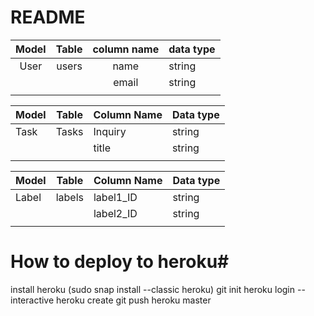 # README

| Model | Table | column name | data type   |
|:-----:|:-----:|:-----------:|-------------|
|  User | users |     name    | string      |
|       |       |     email   | string      |
|       |       |             |             |


| Model | Table | Column Name | Data type |
|-------|-------|-------------|-----------|
| Task  | Tasks | Inquiry     | string    |
|       |       | title       | string    |
|       |       |             |           |



| Model | Table  | Column Name | Data type |
|-------|--------|-------------|-----------|
| Label | labels | label1_ID   | string    |
|       |        | label2_ID   | string    |
|       |        |             |           |


# How to deploy to heroku#
install heroku  (sudo snap install --classic heroku)
git init
heroku login --interactive
heroku create 
git push heroku master
